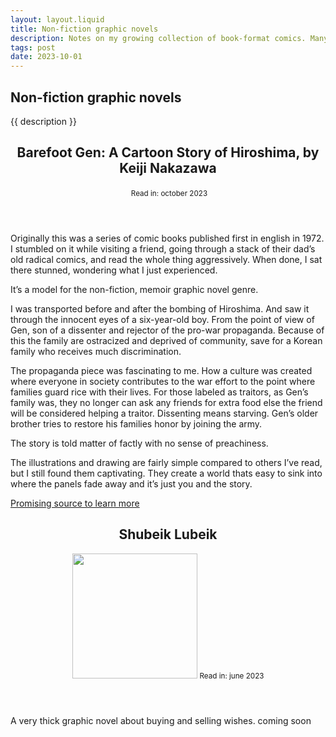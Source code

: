 ```yaml
---
layout: layout.liquid
title: Non-fiction graphic novels
description: Notes on my growing collection of book-format comics. Many are memoirs. Some are considered radical.
tags: post
date: 2023-10-01
---
```



<section class="books hero">

# Non-fiction graphic novels
{{ description }}
</section>



<section>

<header>

## Barefoot Gen: A Cartoon Story of Hiroshima, by Keiji Nakazawa

<picture>
    <source srcset="https://covers.openlibrary.org/b/isbn/1442207485-M.jpg" type="image/png" >
    <img src="https://covers.openlibrary.org/b/isbn/1442207485-M.jpg" alt="" />
</picture>
<small>Read in: october 2023</small>

</header>

Originally this was a series of comic books published first in english in 1972. I stumbled on it while visiting a friend, going through a stack of their dad’s old radical comics, and read the whole thing aggressively. When done, I sat there stunned, wondering what I just experienced.

It’s a model for the non-fiction, memoir graphic novel genre. 

I was transported before and after the bombing of Hiroshima. And saw it through the innocent eyes of a six-year-old boy. From the point of view of Gen, son of a dissenter and rejector of the pro-war propaganda. Because of this the family are ostracized and deprived of community, save for a Korean family who receives much discrimination.

The propaganda piece was fascinating to me. How a culture was created where everyone in society contributes to the war effort to the point where families guard rice with their lives. For those labeled as traitors, as Gen’s family was, they no longer can ask any friends for extra food else the friend will be considered helping a traitor. Dissenting means starving. Gen’s older brother tries to restore his families honor by joining the army.

The story is told matter of factly with no sense of preachiness. 

The illustrations and drawing are fairly simple compared to others I’ve read, but I still found them captivating. They create a world thats easy to sink into where the panels fade away and it’s just you and the story.

<a href="https://www.studiesinthenovel.org/content/teaching-barefoot-gen">Promising source to learn more</a>

<header>

## Shubeik Lubeik

<picture>
    <source srcset="{{ page.url | url }}img/shubeik-lubeik-cover.jpg" type="image/jpg">
    <img src="{{ page.url | url }}img/shubeik-lubeik-cover.jpg" width="200" alt="">
</picture>
<small>Read in: june 2023</small>
</header>
A very thick graphic novel about buying and selling wishes. coming soon

<!-- 

a moving-to-tears, beautiful, mega-thick comic 🥹 👏



learned a bunch from the emotional 20 minute read of Don Brown's The Great American Dust Bowl.

for not having many words, at 80 pages with huge panels, the sources section is immense. think this is due to footnoting many actual quotes into the story.
 -->

</section>



<section>
      
</section>